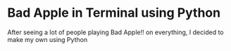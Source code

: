 # Bad Apple in Terminal using Python

After seeing a lot of people playing Bad Apple!! on everything, I decided to make my own using Python

